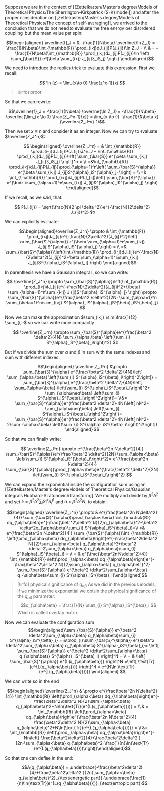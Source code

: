 Suppose we are in the context of [[Zettelkasten/Master's degree/Models of Theoretical Physics/The Sherrington-Kirkpatrick (S-K) model]] and after the proper consideration on [[Zettelkasten/Master's degree/Models of Theoretical Physics/The concept of self-averaging]], we arrived to the conclusion that we do not need to evaluate the free energy per disordered coupling, but the mean value per spin:

$$\begin{aligned} \overline{f}_J = & -\frac{1}{N\beta} \overline{\ln Z_J} =  -\frac{1}{N\beta}\int_{\mathbb{R}} \prod_{i<j}dJ_{ij}P(J_{ij})\ln Z_J = \\ & = -\frac{1}{N\beta}\int_{\mathbb{R}} \prod_{i<j}dJ_{ij}P(J_{ij})\ln \left( \sum_{\bar{S}} e^{\beta \sum_{i<j} J_{ij}S_iS_j} \right) \end{aligned}$$

We need to introduce the replica trick to evaluate this expression.
First we recall:

$$ \ln (z) = \lim_{x\to 0} \frac{z^x-1}{x} $$

>[!info] proof

So that we can rewrite:

$$\overline{f}_J = -\frac{1}{N\beta} \overline{\ln Z_J} = -\frac{1}{N\beta} \overline{\lim_{x \to 0} \frac{Z_J^x-1}{x}} = \lim_{x \to 0} -\frac{1}{N\beta x} (\overline{Z_J^x}-1)$$

Then we set $x \equiv n$ and consider it as an integer.
Now we can try to evaluate $\overline{Z_J^n}$:

$$ \begin{aligned} \overline{Z_J^n} = & \int_{\mathbb{R}} \prod_{i<j}dJ_{ij}P(J_{ij})Z^n_J = \int_{\mathbb{R}} \prod_{i<j}dJ_{ij}P(J_{ij})\left( \sum_{\bar{S}} e^{\beta \sum_{i<j} J_{ij}S_iS_j} \right)^n = \\ =&\int_{\mathbb{R}} \prod_{i<j}dJ_{ij}P(J_{ij})\prod_{\alpha=1}^n\left( \sum_{\bar{S}^{\alpha}} e^{\beta \sum_{i<j} J_{ij}S^{\alpha}_iS^{\alpha}_j} \right) = \\ =& \int_{\mathbb{R}} \prod_{i<j}dJ_{ij}P(J_{ij})\left( \sum_{\bar{S}^{\alpha}} e^{\beta \sum_{\alpha=1}^n\sum_{i<j} J_{ij}S^{\alpha}_iS^{\alpha}_j} \right) \end{aligned}$$

If we recall, as we said, that:

$$ P(J_{ij}) = \sqrt{\frac{N}{2 \pi \delta ^2}}e^{-\frac{N}{2\delta^2}(J_{ij})^2} $$

We can explicitly evaluate:

$$\begin{aligned}\overline{Z_J^n} \propto & \int_{\mathbb{R}} \prod_{i<j}dJ_{ij}e^{-\frac{N}{2\delta^2}(J_{ij})^2}\left( \sum_{\bar{S}^{\alpha}} e^{\beta \sum_{\alpha=1}^n\sum_{i<j} J_{ij}S^{\alpha}_iS^{\alpha}_j} \right) = \\ =& \sum_{\bar{S}^{\alpha}}\left(\int_{\mathbb{R}} \prod_{i<j}dJ_{ij}e^{-\frac{N}{2\delta^2}(J_{ij})^2+\beta \sum_{\alpha=1}^n\sum_{i<j} J_{ij}S^{\alpha}_iS^{\alpha}_j} \right) \end{aligned}$$

In parenthesis we have a Gaussian integral , so we can write:

$$ \overline{Z_J^n} \propto  \sum_{\bar{S}^{\alpha}}\left(\int_{\mathbb{R}} \prod_{i<j}dJ_{ij}e^{-\frac{N}{2\delta^2}(J_{ij})^2+{\beta} \sum_{\alpha=1}^n\sum_{i<j} J_{ij}S^{\alpha}_iS^{\alpha}_j} \right) \propto  \sum_{\bar{S}^{\alpha}}e^{\frac{\beta^2 \delta^2}{2N} \sum_{\alpha=1}^n \sum_{\beta=1}^n\sum_{i<j} S^{\alpha}_iS^{\alpha}_jS^{\beta}_iS^{\beta}_j} $$

Now we can make the approximation $\sum_{i<j} \sim \frac{1}{2} \sum_{i,j}$ so we can write more compactly

$$ \overline{Z_J^n}  \propto  \sum_{\bar{S}^{\alpha}}e^{\frac{\beta^2 \delta^2}{4N} \sum_{\alpha,\beta} \left(\sum_{i} S^{\alpha}_iS^{\beta}_i\right)^2} $$

But if we divide the sum over $\alpha$ and $\beta$ in sum with the same indexes and sum with different indexes:

$$\begin{aligned} \overline{Z_J^n}  &\propto  \sum_{\bar{S}^{\alpha}}e^{\frac{\beta^2 \delta^2}{4N}\left[ \sum_{\alpha,\beta} \left(\sum_{i} S^{\alpha}_iS^{\beta}_i\right)^2\right]} = \sum_{\bar{S}^{\alpha}}e^{\frac{\beta^2 \delta^2}{4N}\left[ \sum_{\alpha=\beta} \left(\sum_{i} S^{\alpha}_iS^{\beta}_i\right)^2+ \sum_{\alpha\neq\beta} \left(\sum_{i} S^{\alpha}_iS^{\beta}_i\right)^2\right]}= \\&= \sum_{\bar{S}^{\alpha}}e^{\frac{\beta^2 \delta^2}{4N}\left[ nN^2+ \sum_{\alpha\neq\beta} \left(\sum_{i} S^{\alpha}_iS^{\beta}_i\right)^2\right]}= \sum_{\bar{S}^{\alpha}}e^{\frac{\beta^2 \delta^2}{4N}\left[ nN^2+ 2\sum_{\alpha<\beta} \left(\sum_{i} S^{\alpha}_iS^{\beta}_i\right)^2\right]} \end{aligned} $$

So that we can finally write:

$$ \overline{Z_J^n} \propto e^{\frac{\beta^2n N\delta^2}{4}} \sum_{\bar{S}^{\alpha}}e^{\frac{\beta^2 \delta^2}{2N} \sum_{\alpha<\beta} \left(\sum_{i} S^{\alpha}_iS^{\beta}_i\right)^2}= e^{\frac{\beta^2n N\delta^2}{4}} \sum_{\bar{S}^{\alpha}}\prod_{\alpha<\beta}e^{\frac{\beta^2 \delta^2}{2N}  \left(\sum_{i} S^{\alpha}_iS^{\beta}_i\right)^2} $$

We can expand the exponential inside the configuration sum using an [[Zettelkasten/Master's degree/Models of Theoretical Physics/Gaussian integrals|Hubbard-Stratonovich transform]]. We multiply and divide by $\beta^2\delta^2$ and set $b=\beta^2 \delta^2\sum_{i} S^{\alpha}_iS^{\beta}_i$ and $a=\beta^2\delta^2 N$, to obtain:

$$\begin{aligned} \overline{Z_J^n} \propto &  e^{\frac{\beta^2n N\delta^2}{4}} \sum_{\bar{S}^{\alpha}}\prod_{\alpha<\beta} \int_{\mathbb{R}} dq_{\alpha\beta}e^{-\frac{\beta^2\delta^2 N}{2}q_{\alpha\beta}^2+\beta^2 \delta^2q_{\alpha\beta}\sum_{i} S^{\alpha}_iS^{\beta}_i}=\\ =&   e^{\frac{\beta^2n N\delta^2}{4}} \sum_{\bar{S}^{\alpha}}\int_{\mathbb{R}} \left(\prod_{\alpha<\beta} dq_{\alpha\beta}\right)e^{-\frac{\beta^2\delta^2 N}{2}\sum_{\alpha<\beta} q_{\alpha\beta}^2+\beta^2 \delta^2\sum_{\alpha<\beta} q_{\alpha\beta}\sum_{i} S^{\alpha}_iS^{\beta}_i} = \\ = & e^{\frac{\beta^2n N\delta^2}{4}}  \int_{\mathbb{R}} \left(\prod_{\alpha<\beta} dq_{\alpha\beta}\right)e^{-\frac{\beta^2\delta^2 N}{2}\sum_{\alpha<\beta} q_{\alpha\beta}^2} \sum_{\bar{S}^{\alpha}} e^{\beta^2 \delta^2\sum_{\alpha<\beta} q_{\alpha\beta}\sum_{i} S^{\alpha}_iS^{\beta}_i}\end{aligned}$$

>[!info] physical significance of $q_{\alpha\beta}$
As we did in the previous models, if we minimize the exponential we obtain the physical significance of the $q_{\alpha\beta}$ parameter:
$$q_{\alpha\beta} = \frac{1}{N} \sum_{i} S^{\alpha}_iS^{\beta}_i $$
Which is called overlap matrix

Now we can evaluate the configuration sum
$$\begin{aligned}\sum_{\bar{S}^{\alpha}} e^{\beta^2 \delta^2\sum_{\alpha<\beta} q_{\alpha\beta}\sum_{i} S^{\alpha}_iS^{\beta}_i} = &\prod_{i}\sum_{\bar{S}^{\alpha}} e^{\beta^2 \delta^2\sum_{\alpha<\beta} q_{\alpha\beta} S^{\alpha}_iS^{\beta}_i}= \left[ \sum_{\bar{S}^{\alpha}} e^{\beta^2 \delta^2\sum_{\alpha<\beta} q_{\alpha\beta} S^{\alpha}_iS^{\beta}_i} \right]^N = \\ = & \left[ \sum_{\bar{S}^{\alpha}} e^{L(q_{\alpha\beta})} \right]^N =\left[ \text{Tr}(e^{L(q_{\alpha\beta})}) \right]^N = e^{N\ln(\text{Tr}(e^{L(q_{\alpha\beta})}))} \end{aligned} $$

We can write so in the end

$$\begin{aligned} \overline{Z_J^n} & \propto  e^{\frac{\beta^2n N\delta^2}{4}}  \int_{\mathbb{R}} \left(\prod_{\alpha<\beta} dq_{\alpha\beta}\right)e^{-\frac{\beta^2\delta^2 N}{2}\sum_{\alpha<\beta} q_{\alpha\beta}^2+N\ln(\text{Tr}(e^{L(q_{\alpha\beta})}))} = \\ & = \int_{\mathbb{R}} \left(\prod_{\alpha<\beta} dq_{\alpha\beta}\right)e^{\frac{\beta^2n N\delta^2}{4}-\frac{\beta^2\delta^2 N}{2}\sum_{\alpha<\beta} q_{\alpha\beta}^2+N\ln(\text{Tr}(e^{L(q_{\alpha\beta})}))} = \\ &= \int_{\mathbb{R}} \left(\prod_{\alpha<\beta} dq_{\alpha\beta}\right)e^{-Nn\left(-\frac{\beta^2\delta^2}{4}+\frac{\beta^2\delta^2 }{2n}\sum_{\alpha<\beta} q_{\alpha\beta}^2-\frac{1}{n}\ln(\text{Tr}(e^{L(q_{\alpha\beta})}))\right)}\end{aligned}$$

So that one can define in the end:

$$A(q_{\alpha\beta}) = \underbrace{-\frac{\beta^2\delta^2}{4}+\frac{\beta^2\delta^2 }{2n}\sum_{\alpha<\beta} q_{\alpha\beta}^2}_{\text{energetic part}}-\underbrace{\frac{1}{n}\ln(\text{Tr}(e^{L(q_{\alpha\beta})}))}_{\text{entropic part}}$$
